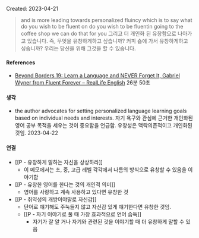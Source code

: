 Created: 2023-04-21

>and is more leading towards personalized fluincy which is to say what do you wish to be fluent on do you wish to be fluentin going to the coffee shop we can do that for you 그리고 더 개인화 된 유창함으로 나아가고 있습니다. 즉, 무엇을 유창하게하고 싶습니까? 커피 숍에 가서 유창하게하고 싶습니까? 우리는 당신을 위해 그것을 할 수 있습니다.

#### References
- [Beyond Borders 19: Learn a Language and NEVER Forget It, Gabriel Wyner from Fluent Forever – RealLife English](https://reallifeglobal.com/bb19-fluent-forever/) 26분 50초

#### 생각
- the author advocates for setting personalized language learning goals based on individual needs and interests. 자기 욕구와 관심에 근거한 개인화된 영어 공부 목적을 세우는 것이 중요함을 언급함. 유창성은 맥락의존적이고 개인화된 것임. 2023-04-22

#### 연결
- [[P - 유창하게 말하는 자신을 상상하라]]
    - 이 메모에서는 초, 중, 고급 레벨 각각에서 나름의 방식으로 유창할 수 있음을 이야기함
- [[P - 유창한 영어를 한다는 것의 개인적 의미]]
    - 영어를 사랑하고 계속 사용하고 있다면 유창한 것
- [[P - 취약성의 개방이야말로 자신감]]
    - 단어로 얘기해도 주눅들지 않고 자신감 있게 얘기한다면 유창한 것임. 
    - [[P - 자기 이야기로 풀 때 가장 효과적으로 언어 습득]]
        - 자기가 잘 알 거나 자기와 관련된 것을 이야기할 때 더 유창하게 말할 수 있음 